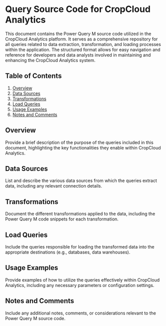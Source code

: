 # Query Source Code for CropCloud Analytics

This document contains the Power Query M source code utilized in the CropCloud Analytics platform. It serves as a comprehensive repository for all queries related to data extraction, transformation, and loading processes within the application. The structured format allows for easy navigation and reference for developers and data analysts involved in maintaining and enhancing the CropCloud Analytics system.

## Table of Contents
1. [Overview](#overview)
2. [Data Sources](#data-sources)
3. [Transformations](#transformations)
4. [Load Queries](#load-queries)
5. [Usage Examples](#usage-examples)
6. [Notes and Comments](#notes-and-comments)

## Overview
Provide a brief description of the purpose of the queries included in this document, highlighting the key functionalities they enable within CropCloud Analytics.

## Data Sources
List and describe the various data sources from which the queries extract data, including any relevant connection details.

## Transformations
Document the different transformations applied to the data, including the Power Query M code snippets for each transformation.

## Load Queries
Include the queries responsible for loading the transformed data into the appropriate destinations (e.g., databases, data warehouses).

## Usage Examples
Provide examples of how to utilize the queries effectively within CropCloud Analytics, including any necessary parameters or configuration settings.

## Notes and Comments
Include any additional notes, comments, or considerations relevant to the Power Query M source code.


